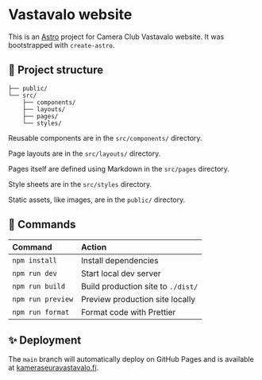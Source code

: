 # Vastavalo website

This is an [Astro](https://astro.build/) project for Camera Club Vastavalo website. It was bootstrapped with `create-astro`.

## 🚀 Project structure

```
├── public/
└── src/
    ├── components/
    ├── layouts/
    ├── pages/
    └── styles/
```

Reusable components are in the `src/components/` directory.

Page layouts are in the `src/layouts/` directory.

Pages itself are defined using Markdown in the `src/pages` directory.

Style sheets are in the `src/styles` directory.

Static assets, like images, are in the `public/` directory.

## 🧞 Commands

| Command           | Action                             |
| :---------------- | :--------------------------------- |
| `npm install`     | Install dependencies               |
| `npm run dev`     | Start local dev server             |
| `npm run build`   | Build production site to `./dist/` |
| `npm run preview` | Preview production site locally    |
| `npm run format`  | Format code with Prettier          |

## ✨ Deployment

The `main` branch will automatically deploy on GitHub Pages and is available at [kameraseuravastavalo.fi](https://kameraseuravastavalo.fi).
